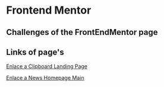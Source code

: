 # Frontend Mentor
## Challenges of the FrontEndMentor page

## Links of page's 

[Enlace a Clipboard Landing Page](https://clipboard-tailwind-landingpage.netlify.app)

[Enlace a News Homepage Main](news-homepage-hjbd.netlify.app)
